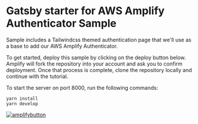 # Gatsby starter for AWS Amplify Authenticator Sample

Sample includes a Tailwindcss themed authentication page that we'll use as a base to add our AWS Amplify Authenticator.

To get started, deploy this sample by clicking on the deploy button below. Amplify will fork the repository into your account and ask you to confirm deployment. Once that process is complete, clone the repository locally and continue with the tutorial.

To start the server on port 8000, run the following commands:

```
yarn install
yarn develop
```

[![amplifybutton](https://oneclick.amplifyapp.com/button.svg)](https://console.aws.amazon.com/amplify/home#/deploy?repo=https://github.com/kcearns/gatsby-amplify-authenticator-starter)